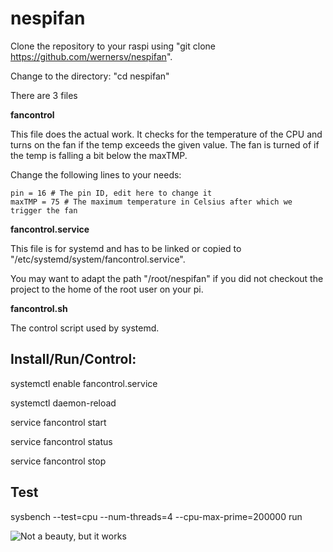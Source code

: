 # nespifan

Clone the repository to your raspi using "git clone https://github.com/wernersv/nespifan".

Change to the directory: "cd nespifan"


There are 3 files 

**fancontrol**

This file does the actual work. It checks for the temperature of the CPU and turns on the fan if the temp exceeds the given value. The fan is turned of if the temp is falling a bit below the maxTMP.

Change the following lines to your needs:

	pin = 16 # The pin ID, edit here to change it
	maxTMP = 75 # The maximum temperature in Celsius after which we trigger the fan


**fancontrol.service**

This file is for systemd and has to be linked or copied to "/etc/systemd/system/fancontrol.service".


You may want to adapt the path "/root/nespifan" if you did not checkout the project to the home of the root user on your pi.

**fancontrol.sh**

The control script used by systemd.



## Install/Run/Control:

systemctl enable fancontrol.service

systemctl daemon-reload

service fancontrol start

service fancontrol status

service fancontrol stop

## Test
sysbench --test=cpu --num-threads=4 --cpu-max-prime=200000 run

![Not a beauty, but it works](https://lh3.googleusercontent.com/4NQ-dQ-IyJyMn202JjZYjtlcKQfyAVu73KcedgvhfBqd9mxn78p0T3LkHEkg8ufSqyxtEy-JVW1dt4EHP5XjPle-HxpXk3hO2iGZO1yjIOedkRbZQzUsJxRAz0P1e5iNzczOAoc5v4_XkD4r2erqTIOTagKw)
